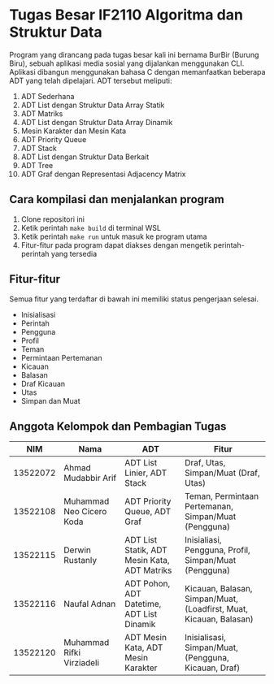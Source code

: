 # Tugas Besar IF2110 Algoritma dan Struktur Data

Program yang dirancang pada tugas besar kali ini bernama BurBir (Burung Biru), sebuah aplikasi media sosial yang dijalankan menggunakan CLI. Aplikasi dibangun menggunakan bahasa C dengan memanfaatkan beberapa ADT yang telah dipelajari. ADT tersebut meliputi:

1. ADT Sederhana
2. ADT List dengan Struktur Data Array Statik
3. ADT Matriks
4. ADT List dengan Struktur Data Array Dinamik
5. Mesin Karakter dan Mesin Kata
6. ADT Priority Queue
7. ADT Stack
8. ADT List dengan Struktur Data Berkait
9. ADT Tree
10. ADT Graf dengan Representasi Adjacency Matrix

## Cara kompilasi dan menjalankan program

1. Clone repositori ini
2. Ketik perintah `make build` di terminal WSL
3. Ketik perintah `make run` untuk masuk ke program utama
4. Fitur-fitur pada program dapat diakses dengan mengetik perintah-perintah yang tersedia

## Fitur-fitur

Semua fitur yang terdaftar di bawah ini memiliki status pengerjaan selesai.
- Inisialisasi
- Perintah
- Pengguna
- Profil
- Teman
- Permintaan Pertemanan
- Kicauan
- Balasan
- Draf Kicauan
- Utas
- Simpan dan Muat

## Anggota Kelompok dan Pembagian Tugas

| NIM      | Nama                        | ADT                                   | Fitur                                                              |
| -------- | --------------------------- | ------------------------------------- | ------------------------------------------------------------------ |
| 13522072 | Ahmad Mudabbir Arif         | ADT List Linier, ADT Stack                   | Draf, Utas, Simpan/Muat (Draf, Utas)                               |
| 13522108 | Muhammad Neo Cicero Koda    | ADT Priority Queue, ADT Graf                 | Teman, Permintaan Pertemanan, Simpan/Muat (Pengguna)               | 
| 13522115 | Derwin Rustanly             | ADT List Statik, ADT Mesin Kata, ADT Matriks | Inisialiasi, Pengguna, Profil, Simpan/Muat (Pengguna)              |
| 13522116 | Naufal Adnan                | ADT Pohon, ADT Datetime, ADT List Dinamik    | Kicauan, Balasan, Simpan/Muat, (Loadfirst, Muat, Kicauan, Balasan) |
| 13522120 | Muhammad Rifki Virziadeli   | ADT Mesin Kata, ADT Mesin Karakter           | Inisialisasi, Simpan/Muat, (Pengguna, Kicauan, Draf)               |
